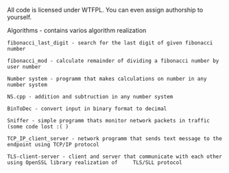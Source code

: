 All code is licensed under WTFPL. You can even assign authorship to yourself.

Algorithms - contains varios algorithm realization

	fibonacci_last_digit - search for the last digit of given fibonacci number

	fibonacci_mod - calculate remainder of dividing a fibonacci number by user number

	Number system - programm that makes calculations on number in any number system

	NS.cpp - addition and subtruction in any number system

	BinToDec - convert input in binary format to decimal
   
	Sniffer - simple programm thats monitor network packets in traffic (some code lost :( )

	TCP_IP_client_server - network programm that sends text message to the endpoint using TCP/IP protocol

	TLS-client-server - client and server that communicate with each other using OpenSSL library realization of 	TLS/SLL protocol  
